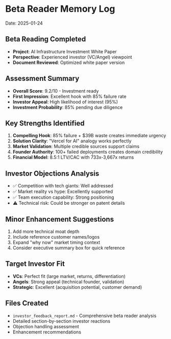 # Beta Reader Memory Log
Date: 2025-01-24

## Beta Reading Completed
- **Project**: AI Infrastructure Investment White Paper
- **Perspective**: Experienced investor (VC/Angel) viewpoint
- **Document Reviewed**: Optimized white paper version

## Assessment Summary
- **Overall Score**: 9.2/10 - Investment ready
- **First Impression**: Excellent hook with 85% failure rate
- **Investor Appeal**: High likelihood of interest (95%)
- **Investment Probability**: 85% pending due diligence

## Key Strengths Identified
1. **Compelling Hook**: 85% failure + $39B waste creates immediate urgency
2. **Solution Clarity**: "Vercel for AI" analogy works perfectly
3. **Market Validation**: Multiple credible sources support claims
4. **Founder Authority**: 100+ failed deployments creates domain credibility
5. **Financial Model**: 8.5:1 LTV/CAC with 733x-3,667x returns

## Investor Objections Analysis
- ✅ Competition with tech giants: Well addressed
- ✅ Market reality vs hype: Excellently supported
- ✅ Team execution capability: Strong positioning
- ⚠️ Technical risk: Could be stronger on patent details

## Minor Enhancement Suggestions
1. Add more technical moat depth
2. Include reference customer names/logos
3. Expand "why now" market timing context
4. Consider executive summary box for quick reference

## Target Investor Fit
- **VCs**: Perfect fit (large market, returns, differentiation)
- **Angels**: Strong appeal (technical founder, validation)
- **Strategic**: Excellent (acquisition potential, customer demand)

## Files Created
- `investor_feedback_report.md` - Comprehensive beta reader analysis
- Detailed section-by-section investor reactions
- Objection handling assessment
- Enhancement recommendations